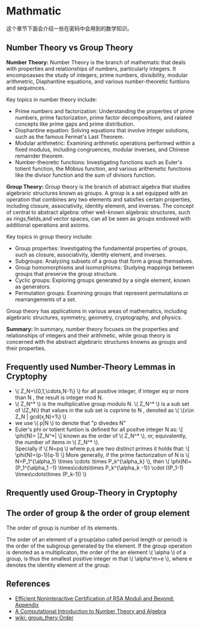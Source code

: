 # Mathmatic

这个章节下面会介绍一些在密码中会用到的数学知识。

## Number Theory vs Group Theory

**Number Theory:**
Number Theory is the branch of mathematic that deals with properties and relationships of numbers, particularly integers. It encompoasses the study of integers, prime numbers, divisibility, modular arithmetric, Diaphantine equations, and various number-theoretic funtions and sequences.

Key topics in number theory include:

* Prime numbers and factorization: Understanding the properties of prime numbers, prime factorization, prime factor decompositions, and ralated concepts like prime gaps and prime distribution.
* Diophantine equation: Solving equations that involve integer solutions, such as the famous Fermat's Last Theorem.
* Modular arithmetric: Examining arithmetic operations performed within a fixed modulus, including congruences, modular inverses, and Chinese remainder theorem.
* Number-theoretic functions: Investigating functions such as Euler's totient function, the Möbius function, and various arithemetic functions like the divisor function and the sum of divisors function.

**Group Theory:**
Group theory is the branch of abstract algebra that studies algebraric structures known as groups. A group is a set equipped with an operation that combines any two elements and satisfies certain properties, including closure, associativity, identity element, and inverses. The concept of central to abstract algebra: other well-known algebraic structures, such as rings,fields,and vector spaces, can all be seen as groups endowed with additional operations and axioms.

Key topics in group theory include:

* Group properties: Investigating the fundamental properties of groups, such as closure, associativity, identity element, and inverses.
* Subgroups: Analyzing subsets of a group that form a group themselves.
* Group homomorphisms and isomorphisms: Studying mappings between groups that preserve the group structure.
* Cyclic groups: Exploring groups generated by a single element, known as generators.
* Permutation groups: Examining groups that represent permutations or rearrangements of a set.

Group theory has applications in various areas of mathematics, including algebraric structures, symmetry, geometry, cryptography, and physics.

**Summary:**
In summary, number theory focuses on the properties and relationships of integers and their arithmetic, while group theory is concerned with the abstract algebraric structures knowns as groups and their properties.

## Frequently used Number-Theory Lemmas in Cryptophy

* \\( Z_N=\\{0,1,\cdots,N-1\\} \\) for all positive integer, if integer eq or more than N , the result is integer mod N.
* \\( Z_N^\* \\) is the multiplicative group modulo N. \\( Z_N^\* \\) is a sub set of \\(Z_N\\) that values in the sub set is coprime to N ,  denoted as \\( \\{x\in Z_N | gcd(x,N)=1\\} \\)
* we use \\( p|N \\) to denote that "p divedes N"
* Euler's phi or totient funtion is defined for all positve integer N as:
  \\[ \phi(N)= |Z_N^*| \\]
  known as the order of \\( Z_N^\* \\), or, equivalently, the number of items in \\( Z_N^\* \\).  \
  Specially if \\( N=pq \\) where p,q are two distinct primes it holds that:
  \\[ \phi(N)=(p-1)(q-1) \\]
  More generally, if the prime factorization of N is \\( N=P_1^{\alpha_1} \times \cdots \times P_k^{\alpha_k} \\), then \\( \phi(N)=(P_1^{\alpha_1 -1} \times\cdots\times P_k^{\alpha_k -1}) \cdot ((P_1-1) \times\cdots\times (P_k-1)) \\)

## Rrequently used Group-Theory in Cryptophy

## The order of group & the order of group element

The order of group is number of its elements.

The order of an element of a group(also called period length or period) is the order of the subgroup generated by the element. If the group operation is denoted as a multiplicaton, the order of the an element \\( \alpha \\) of a group, is thus the smallest positive integer m that \\( \alpha^m=e \\), where e denotes the identity element of the group.

## References

* [Efficient Noninteractive Certification of RSA Moduli and Beyond: Appendix](https://eprint.iacr.org/2018/057.pdf)
* [A Computational Introduction to Number Theory and Algebra](https://www.shoup.net/ntb/ntb-v2.pdf)
* [wiki: group_thery Order](https://en.wikipedia.org/wiki/Order_(group_theory))
